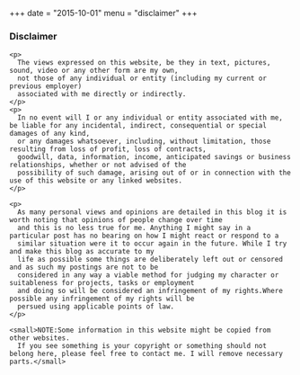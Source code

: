 +++
date = "2015-10-01"
menu = "disclaimer"
+++

<div class="row">
  <div class="col-xs-12 col-sm-12 col-md-12 col-lg-12">
    <h3>Disclaimer</h3>

    <p>
      The views expressed on this website, be they in text, pictures, sound, video or any other form are my own,
      not those of any individual or entity (including my current or previous employer)
      associated with me directly or indirectly.
    </p>
    <p>
      In no event will I or any individual or entity associated with me, be liable for any incidental, indirect, consequential or special damages of any kind,
      or any damages whatsoever, including, without limitation, those resulting from loss of profit, loss of contracts,
      goodwill, data, information, income, anticipated savings or business relationships, whether or not advised of the
      possibility of such damage, arising out of or in connection with the use of this website or any linked websites.
    </p>

    <p>
      As many personal views and opinions are detailed in this blog it is worth noting that opinions of people change over time
      and this is no less true for me. Anything I might say in a particular post has no bearing on how I might react or respond to a
      similar situation were it to occur again in the future. While I try and make this blog as accurate to my
      life as possible some things are deliberately left out or censored and as such my postings are not to be
      considered in any way a viable method for judging my character or suitableness for projects, tasks or employment
      and doing so will be considered an infringement of my rights.Where possible any infringement of my rights will be
      persued using applicable points of law.
    </p>

    <small>NOTE:Some information in this website might be copied from other websites.
      If you see something is your copyright or something should not belong here, please feel free to contact me. I will remove necessary parts.</small>
  </div>
</div>

